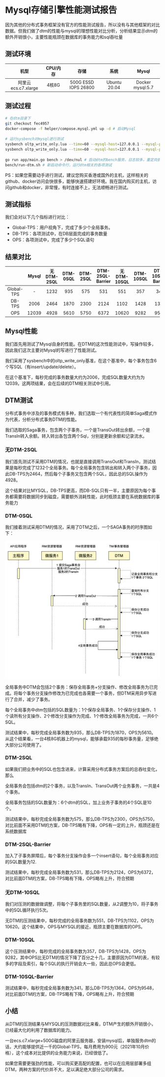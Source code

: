# Mysql存储引擎性能测试报告

因为其他的分布式事务框架没有官方的性能测试报告，所以没有与其他框架的对比数据。但我们做了dtm的性能与mysql的理想性能对比分析，分析结果显示dtm的额外开销很小，主要性能瓶颈在数据库的事务能力和sql吞吐量

## 测试环境

|  机型| CPU/内存 | 存储 |系统|Mysql|
|:-----:|:----:|:----:|:----:|:----:|
| 阿里云ecs.c7.xlarge | 4核8G | 500G ESSD IOPS 26800|Ubuntu 20.04|Docker mysql:5.7|

## 测试过程

``` bash
# 在dtm目录下
git checkout fec4957
docker-compose -f helper/compose.mysql.yml up -d # 启动Mysql

# 运行sysbench对mysql进行测试
sysbench oltp_write_only.lua --time=60 --mysql-host=127.0.0.1 --mysql-port=3306 --mysql-user=root --mysql-password= --mysql-db=sbtest --table-size=1000000 --tables=10 --threads=10 --events=999999999 --report-interval=10 prepare
sysbench oltp_write_only.lua --time=60 --mysql-host=127.0.0.1 --mysql-port=3306 --mysql-user=root --mysql-password= --mysql-db=sbtest --table-size=1000000 --tables=10 --threads=10 --events=999999999 --report-interval=10 run

go run app/main.go bench > /dev/nul # 启动dtm的bench服务，日志较多，重定向到nul设备
bench/run-dtm.sh # 新启动命令行，运行dtm相关的各项测试
```

PS：如果您需要动手进行测试，建议您购买香港或国外的主机，这样相关的github、docker访问会快很多，能够快速搭建好环境。我在国内购买的主机，访问github和docker，非常慢，有时连接不上，无法顺畅进行测试。

## 测试指标

我们会对以下几个指标进行对比：

- Global-TPS：用户视角下，完成了多少个全局事务。
- DB-TPS：各项测试中，在DB层面完成的事务数量
- OPS：各项测试中，完成了多少个SQL语句

## 结果对比

| |Mysql|无DTM-2SQL|DTM-0SQL|DTM-2SQL|DTM-2SQL-Barrier|无DTM-10SQL|DTM-10SQL|DTM-10SQL-Barrier|
|:---:|:---:|:---:|:---:|:---:|:---:|:---:|:---:|:---:|
|Global-TPS|-|1232|935|575|531|551|357|341|
|DB-TPS|2006|2464|1870|2300|2124|1102|1428|1364|
|OPS|12039|4928|5610|5750|6372|10620|9282|9548|

## Mysql性能

我们首先用测试了Mysql自身的性能。在DTM的这次性能测试中，写操作较多，因此我们这次主要对Mysql的写进行了性能测试。

我们采用了sysbench中的oltp_write_only基准，在这个基准中，每个事务包含6个写SQL（有insert/update/delete）。

在这个基准下，每秒完成的事务数量大约为2006，完成SQL数量大约为为12039。这两项结果，会在后续的DTM相关测试中引用。

## DTM测试

分布式事务中涉及的事务模式有多种，我们选取一个有代表性的简单Saga模式作为代表，分析分布式事务DTM的性能。

我们选取的Saga事务，包含两个子事务，一个是TransOut转出余额，一个是TransIn转入余额。转入转出各包含两个Sql，分别是更新余额和记录流水。

### 无DTM-2SQL

我们首先测试不采用DTM的情况，也就是直接调用TransOut和TransIn，测试结果是每秒完成了1232个全局事务。每个全局事务包含转出和转入两个子事务，因此DB-TPS为2464，然后每个子事务又包含两个SQL，因此总的SQL操作为4928。

这个结果对比MYSQL，DB-TPS更高，而DB-SQL只有一半，主要原因为每个事务都需要将数据同步到磁盘，需要额外消耗性能，此时瓶颈主要在系统数据库的事务能力

### DTM-0SQL

我们接着测试采用DTM的情况，采用了DTM之后，一个SAGA事务的时序图如下：

![saga-sqls.png](../imgs/saga-sqls.png)

全局事务中DTM会包括2个事务：保存全局事务+分支操作、修改全局事务为已完成。将每个事务分支操作修改为已完成也各需要一个事务，但DTM采用异步写进行了合并，减少了事务。

每个全局事务中dtm包括的SQL数量为：1个保存全局事务、1个保存分支操作、1个读所有分支操作、2个修改分支操作为完成、1个修改全局事务为完成，一共6个SQL。

测试结果中，每秒完成全局事务数为935，那么DB-TPS为1870，OPS为5610。从这个结果看，一台4核8G机器上的mysql，能够承载935的每秒事务量，足够绝大部分公司使用了。

### DTM-2SQL

如果我们把业务中的SQL也包含进来，计算采用分布式事务方案后的总吞吐变化，那么

全局事务会包括dtm的2个事务，以及TransIn、TransOut两个业务事务，一共是4个事务。

全局事务包括的SQL数量为：6个dtm的SQL，加上业务子事务的4个SQL是10个。

测试结果中，每秒完成全局事务数为575，那么DB-TPS为2300，OPS为5750，对比前面不采用DTM的方案，DB-TPS略有下降，OPS有一定的上升，瓶颈还是在系统数据库

### DTM-2SQL-Barrier

加入了子事务屏障后，每个事务分支操作会多一个insert语句，每个全局事务对应的SQL数量为12.

测试结果中，每秒完成全局事务数为531，那么DB-TPS为2124，OPS为6372，对比前面DTM的方案，DB-TPS略有下降，OPS略有上升，符合预期

### 无DTM-10SQL

我们对压测的数据做调整，将每个子事务里的SQL数量，从2调整为10，将子事务中的SQL循环执行5次。

无DTM的压测结果中，每秒完成的全局事务数为551，DB-TPS为1102，OPS为10620。这个结果中，OPS与MYSQL的接近，瓶颈主要在数据库的OPS。

### DTM-10SQL

这个压测结果中，每秒完成的全局事务数为357，DB-TPS为1428，OPS为9282，其中OPS比无DTM的情况下降了百分之十几，主要原因为DTM的表，有较多的字段及索引，每个SQL的执行开销会大一些，因此总OPS会更低。

### DTM-10SQL-Barrier

测试结果中，每秒完成全局事务数为341，那么DB-TPS为1364，OPS为9548，对比前面DTM的方案，DB-TPS略有下降，OPS略有上升，符合预期

## 小结

从DTM的压测结果与MYSQL的压测数据对比来看，DTM产生的额外开销很小，已经最大化的利用了数据库的能力。

一台ecs.c7.xlarge+500G磁盘的阿里云服务器，安装mysql后，单独服务dtm的话，大约能够提供近一千的Global-TPS，每月费用为900元（2021年10月价格），这个成本对比提供的业务能力来说，已经很低了。

如果您需要更强劲的性能，可以购买更高配的配置，也可以在应用层部署多组DTM，两种方案的代价并不大，足以满足绝大部分公司的需求。
